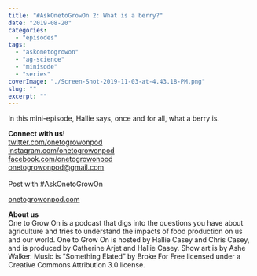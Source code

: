 ```yaml
---
title: "#AskOnetoGrowOn 2: What is a berry?"
date: "2019-08-20"
categories: 
  - "episodes"
tags: 
  - "askonetogrowon"
  - "ag-science"
  - "minisode"
  - "series"
coverImage: "./Screen-Shot-2019-11-03-at-4.43.18-PM.png"
slug: ""
excerpt: ""
---
```


In this mini-episode, Hallie says, once and for all, what a berry is.

**Connect with us!**  
[twitter.com/onetogrowonpod](http://twitter.com/onetogrowonpod)  
[instagram.com/onetogrowonpod  
](http://instagram.com/onetogrowonpod)[facebook.com/onetogrowonpod  
](http://facebook.com/onetogrowonpod)[onetogrowonpod@gmail.com  
](mailto:onetogrowonpod@gmail.com)  
Post with #AskOnetoGrowOn

[onetogrowonpod.com](http://onetogrowonpod.com/)

**About us**  
One to Grow On is a podcast that digs into the questions you have about agriculture and tries to understand the impacts of food production on us and our world. One to Grow On is hosted by Hallie Casey and Chris Casey, and is produced by Catherine Arjet and Hallie Casey. Show art is by Ashe Walker. Music is “Something Elated” by Broke For Free licensed under a Creative Commons Attribution 3.0 license.
